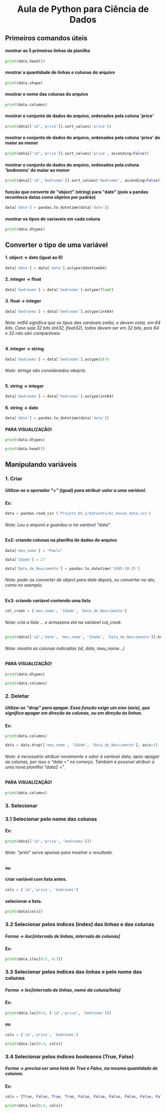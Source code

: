 #                     <p align="center">Aula de Python para Ciência de Dados</p>


##                         Primeiros comandos úteis


#### mostrar as 5 primeiras linhas da planilha
~~~Python
print(data.head())
~~~

#### mostrar a quantidade de linhas e colunas do arquivo
~~~Python
print(data.shape)
~~~

#### mostrar o nome das colunas do arquivo
~~~Python
print(data.columns)
~~~

#### mostrar o conjunto de dados do arquivo, ordenados pela coluna 'price'
~~~Python
print(data[['id','price']].sort_values('price'))
~~~

#### mostrar o conjunto de dados do arquivo, ordenados pela coluna 'price' do maior ao menor
~~~Python
print(data[['id','price']].sort_values('price', ascending=False))
~~~

#### mostrar o conjunto de dados do arquivo, ordenados pela coluna 'bedrooms' do maior ao menor
~~~Python
print(data[['id','bedrooms']].sort_values('bedrooms', ascending=False))
~~~

#### função que converte de "object" (string) para "date" (pois a pandas reconhece datas como objetos por padrão)
 ~~~Python
 data['date'] = pandas.to_datetime(data['date'])
~~~

#### mostrar os tipos de variaveis em cada coluna
~~~Python
print(data.dtypes)
~~~


##                    Converter o tipo de uma variável


#### 1. object -> date  (igual ao 6)
~~~Python
data['date'] = data['date'].astype(datetime64)
~~~

#### 2. integer -> float
~~~Python
data['bedrooms'] = data['bedrooms'].astype(float)
~~~

#### 3. float -> integer                                   
~~~Python
data['bedrooms'] = data['bedrooms'].astype(int64)
~~~
###### Note: int64 significa que os tipos das variáveis estão, e devem estar, em 64 bits. Caso seja 32 bits (int32, float32), todos devem ser em 32 bits, pois 64 e 32 não são comparáveis.

#### 4. integer -> string                                       
~~~Python
data['bedrooms'] = data['bedrooms'].astype(str)
~~~
###### Note: strings são considerados obejcts.

#### 5. string -> integer
~~~Python
data['bedrooms'] = data['bedrooms'].astype(int64)
~~~

#### 6. string -> date
~~~Python
data['date'] = pandas.to_datetime(data['date'])
~~~

#### PARA VISUALIZAÇÃO!
~~~Python
print(data.dtypes)
~~~
~~~Python
print(data.head())
~~~

##                          Manipulando variáveis 


### 1. Criar

##### Utiliza-se o operador "=" (igual) para atribuir valor a uma variável.

#### Ex: 
~~~Python
data = pandas.read_csv ('Projeto_DS_1/datasets/kc_house_data.csv')
~~~
###### Note: Leu o arquivo e guardou-o na variável "data".

#### Ex2: criando colunas na planilha de dados do arquivo
~~~Python
data['meu_nome'] = "Paulo"
~~~
~~~Python
data['Idade'] = 27
~~~
~~~Python
data['Data_de_Nascimento'] = pandas.to_datetime('1995-10-25')
~~~
###### Note: pode-se converter de object para date depois, ou converter no ato, como no exemplo.

#### Ex3: criando variável contendo uma lista
~~~Python
col_creat = ['meu_nome', 'Idade', 'Data_de_Nascimento']
~~~
###### Note: cria a lista ... e armazena ela na variável col_creat.

~~~Python
print(data[['id','date', 'meu_nome', 'Idade', 'Data_de_Nascimento']].head())
~~~
###### Note: mostra as colunas indicadas (id, date, meu_nome...)

#### PARA VISUALIZAÇÃO!
~~~Python
print(data.dtypes)
~~~
~~~Python
print(data.columns)
~~~

### 2. Deletar

##### Utiliza-se "drop" para apagar. Essa função exige um eixo (axis), que significa apagar em direção às colunas, ou em direção às linhas.

#### Ex:
~~~Python
print(data.columns)
~~~
~~~Python
data = data.drop(['meu_nome', 'Idade', 'Data_de_Nascimento'], axis=1)
~~~
###### Note: é necessário atribuir novamente o valor à variável data, após apagar as colunas, por isso o "data =" no começo. Também é possível atribuir a uma nova planilha "data2 =".

#### PARA VISUALIZAÇÃO!
~~~Python
print(data.columns)
~~~

### 3. Selecionar

### 3.1 Selecionar pelo nome das colunas

#### Ex:
~~~Python
print(data[['id','price', 'bedrooms']])
~~~
###### Note: "print" serve apenas para mostrar o resultado.

#### ou

#### criar variável com lista antes.
~~~Python
cols = ['id','price', 'bedrooms']
~~~
#### selecionar a lista.
~~~Python
print(data[cols])
~~~

### 3.2 Selecionar pelos índices (index) das linhas e das colunas

##### Forma -> iloc[intervalo de linhas, intervalo de colunas]

#### Ex:
~~~Python
print(data.iloc[0:5, 0:3])
~~~

### 3.3 Selecionar pelos índices das linhas e pelo nome das colunas

##### Forma -> loc[intervalo de linhas, nome da coluna/lista]

#### Ex:
~~~Python
print(data.loc[0:4, ['id','price', 'bedrooms']])
~~~

#### ou

~~~Python
cols = ['id','price', 'bedrooms']
~~~
~~~Python
print(data.loc[0:4, cols])
~~~

### 3.4 Selecionar pelos índices booleanos (True, False)

##### Forma -> precisa ser uma lista de True e False, na mesma quantidade de colunas.

#### Ex:
~~~Python
cols = [True, False, True, True, False, False, False, False, False, False, False, False, False, False, False, False, False, False, False, False, False ]
~~~
~~~Python
print(data.loc[0:4, cols])
~~~

